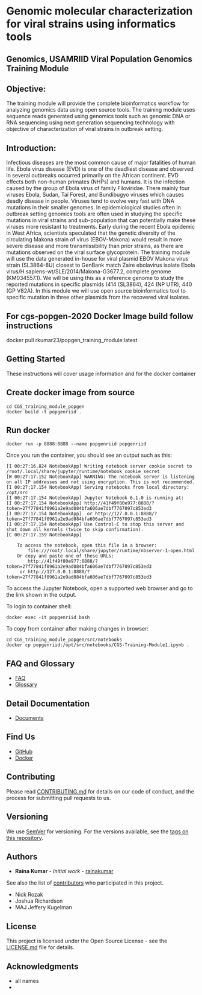 # Genomic molecular characterization for viral strains using informatics tools

## Genomics, USAMRIID Viral Population Genomics Training Module

## Objective:  
The training module will provide the complete bioinformatics workflow for analyzing genomics data using open source tools. The training module uses sequence reads generated using genomics tools such as genomic DNA or RNA sequencing using next generation sequencing technology with objective of characterization of viral strains in outbreak setting. 
## Introduction:
Infectious diseases are the most common cause of major fatalities of human life. Ebola virus disease (EVD) is one of the deadliest disease and observed in several outbreaks occurred primarily on the African continent. EVD effects both non-human primates (NHPs) and humans. It is the infection caused by the group of Ebola virus of family Filoviridae. There mainly four viruses Ebola, Sudan, Taï Forest, and Bundibugyo viruses which causes deadly disease in people. Viruses tend to evolve very fast with DNA mutations in their smaller genomes. In epidemiological studies often in outbreak setting genomics tools are often used in studying the specific mutations in viral strains and sub-population that can potentially make these viruses more resistant to treatments. Early during the recent Ebola epidemic in West Africa, scientists speculated that the genetic diversity of the circulating Makona strain of virus (EBOV-Makona) would result in more severe disease and more transmissibility than prior strains, as there are mutations observed on the viral surface glycoprotein. The training module will use the data generated in-house for viral plasmid EBOV Makona virus strain (SL3864-8U) closest to GenBank match Zaire ebolavirus isolate Ebola virus/H.sapiens-wt/SLE/2014/Makona-G3677.2, complete genome (KM034557.1). We will be using this as a reference genome to study the reported mutations in specific plasmids (414 (SL3864), 424 (NP UTR), 440 (GP V82A). In this module we will use open source bioinformatics tool to specific mutation in three other plasmids from the recovered viral isolates. 

## For cgs-popgen-2020 Docker Image build follow instructions

docker pull rkumar23/popgen_training_module:latest

## Getting Started

These instructions will cover usage information and for the docker container 

## Create docker image from source
```
cd CGS_training_module_popgen
docker build -t popgenriid .
```

## Run docker
```
docker run -p 8888:8888 --name popgenriid popgenriid
```
Once you run the container, you should see an output such as this:
```
[I 00:27:16.824 NotebookApp] Writing notebook server cookie secret to /root/.local/share/jupyter/runtime/notebook_cookie_secret
[W 00:27:17.152 NotebookApp] WARNING: The notebook server is listening on all IP addresses and not using encryption. This is not recommended.
[I 00:27:17.154 NotebookApp] Serving notebooks from local directory: /opt/src
[I 00:27:17.154 NotebookApp] Jupyter Notebook 6.1.0 is running at:
[I 00:27:17.154 NotebookApp] http://41f49f80e977:8888/?token=27f77841f0961a2e9ad084bfa606ae7dbf7767097c853ed3
[I 00:27:17.154 NotebookApp]  or http://127.0.0.1:8888/?token=27f77841f0961a2e9ad084bfa606ae7dbf7767097c853ed3
[I 00:27:17.154 NotebookApp] Use Control-C to stop this server and shut down all kernels (twice to skip confirmation).
[C 00:27:17.159 NotebookApp] 
    
    To access the notebook, open this file in a browser:
        file:///root/.local/share/jupyter/runtime/nbserver-1-open.html
    Or copy and paste one of these URLs:
        http://41f49f80e977:8888/?token=27f77841f0961a2e9ad084bfa606ae7dbf7767097c853ed3
     or http://127.0.0.1:8888/?token=27f77841f0961a2e9ad084bfa606ae7dbf7767097c853ed3
```
To access the Jupyter Notebook, open a supported web browser and go to the link shown in the output.

To login to container shell:
```
docker exec -it popgenriid bash
```

To copy from container after making changes in browser:
```
cd CGS_training_module_popgen/src/notebooks 
docker cp popgenriid:/opt/src/notebooks/CGS-Training-Module1.ipynb .

```

## FAQ and Glossary
* [FAQ](https://github.com/rainakumar/CGS_popgen_training_module/blob/master/FAQ.md)
* [Glossary](https://github.com/rainakumar/CGS_popgen_training_module/blob/master/glossary.md)

## Detail Documentation
* [Documents](https://github.com/rainakumar/CGS_popgen_training_module/tree/master/CGS_training_module_popgen/src/docs)

## Find Us

* [GitHub](https://github.com/your/repository)
* [Docker](https://hub.docker.com/repository/docker/rkumar23)

## Contributing

Please read [CONTRIBUTING.md](CONTRIBUTING.md) for details on our code of conduct, and the process for submitting pull requests to us.

## Versioning

We use [SemVer](http://semver.org/) for versioning. For the versions available, see the 
[tags on this repository](https://github.com/your/repository/tags). 

## Authors

* **Raina Kumar** - *Initial work* - [rainakumar](https://github.com/rainakumar/CGS_popgen_training_module)

See also the list of [contributors](https://github.com/your/repository/contributors) who 
participated in this project.

* Nick Rozak
* Joshua Richardson
* MAJ Jeffery Kugelman

## License

This project is licensed under the Open Source License - see the [LICENSE.md](LICENSE.md) file for details.

## Acknowledgments

* all names
* 
